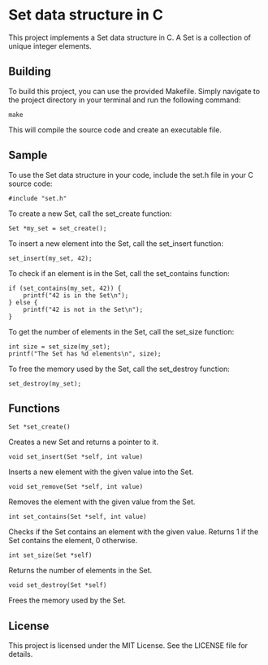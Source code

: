# Set data structure in C

This project implements a Set data structure in C. A Set is a collection of unique integer elements.

## Building

To build this project, you can use the provided Makefile. Simply navigate to the project directory in your terminal and run the following command:

```
make
```

This will compile the source code and create an executable file.


## Sample
To use the Set data structure in your code, include the set.h file in your C source code:

```
#include "set.h"
```

To create a new Set, call the set_create function:

```
Set *my_set = set_create();
```

To insert a new element into the Set, call the set_insert function:

```
set_insert(my_set, 42);
```

To check if an element is in the Set, call the set_contains function:

```
if (set_contains(my_set, 42)) {
    printf("42 is in the Set\n");
} else {
    printf("42 is not in the Set\n");
}
```

To get the number of elements in the Set, call the set_size function:

```
int size = set_size(my_set);
printf("The Set has %d elements\n", size);
```

To free the memory used by the Set, call the set_destroy function:

```
set_destroy(my_set);
```


## Functions

`Set *set_create()`

Creates a new Set and returns a pointer to it.


`void set_insert(Set *self, int value)`

Inserts a new element with the given value into the Set.

`void set_remove(Set *self, int value)`

Removes the element with the given value from the Set.

`int set_contains(Set *self, int value)`

Checks if the Set contains an element with the given value. Returns 1 if the Set contains the element, 0 otherwise.

`int set_size(Set *self)`

Returns the number of elements in the Set.

`void set_destroy(Set *self)`

Frees the memory used by the Set.

## License

This project is licensed under the MIT License. See the LICENSE file for details.